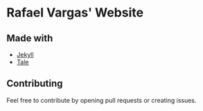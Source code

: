 # Rafael Vargas' Website

## Made with

+ [Jekyll](https://github.com/jekyll/jekyll)
+ [Tale](https://github.com/chesterhow/tale/)

## Contributing

Feel free to contribute by opening pull requests or creating issues.